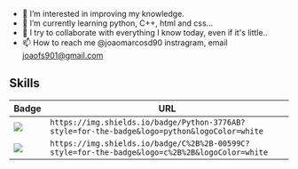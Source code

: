 
- 👀 I’m interested in improving my knowledge.
- 🌱 I’m currently learning python, C++, html and css...
- 💞️ I try to collaborate with everything I know today, even if it's little..
- 📫 How to reach me  @joaomarcosd90 instragram, email joaofs901@gmail.com

<!---
jauumgod/jauumgod is a ✨ special ✨ repository because its `README.md` (this file) appears on your GitHub profile.
You can click the Preview link to take a look at your changes.
--->
## Skills

Badge | URL
------------ | -------------
<img src="https://img.shields.io/badge/Python-3776AB?style=for-the-badge&logo=python&logoColor=white" /> | `https://img.shields.io/badge/Python-3776AB?style=for-the-badge&logo=python&logoColor=white`
<img src="https://img.shields.io/badge/C%2B%2B-00599C?style=for-the-badge&logo=c%2B%2B&logoColor=white" /> | `https://img.shields.io/badge/C%2B%2B-00599C?style=for-the-badge&logo=c%2B%2B&logoColor=white`
